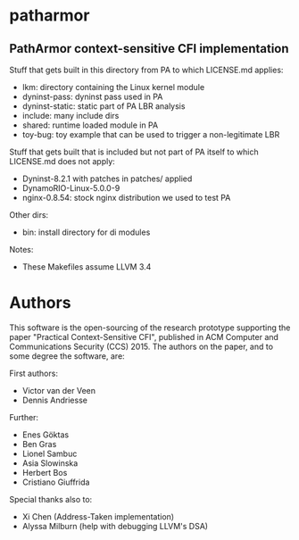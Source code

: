 # patharmor
PathArmor context-sensitive CFI implementation
----------------------------------------------

Stuff that gets built in this directory from PA to which LICENSE.md applies:
  * lkm: directory containing the Linux kernel module
  * dyninst-pass: dyninst pass used in PA
  * dyninst-static: static part of PA LBR analysis
  * include: many include dirs
  * shared: runtime loaded module in PA
  * toy-bug: toy example that can be used to trigger a non-legitimate LBR

Stuff that gets built that is included but not part of PA itself to
which LICENSE.md does not apply:
  * Dyninst-8.2.1 with patches in patches/ applied
  * DynamoRIO-Linux-5.0.0-9
  * nginx-0.8.54: stock nginx distribution we used to test PA

Other dirs:
  * bin: install directory for di modules

Notes:
  * These Makefiles assume LLVM 3.4

Authors
=======

This software is the open-sourcing of the research prototype supporting the paper
"Practical Context-Sensitive CFI", published in ACM Computer and Communications
Security (CCS) 2015. The authors on the paper, and to some degree the software, are:

First authors:
 * Victor van der Veen
 * Dennis Andriesse

Further:
 * Enes Göktas
 * Ben Gras
 * Lionel Sambuc
 * Asia Slowinska
 * Herbert Bos
 * Cristiano Giuffrida

Special thanks also to:
 * Xi Chen (Address-Taken implementation)
 * Alyssa Milburn (help with debugging LLVM's DSA)


